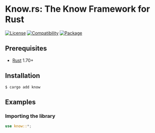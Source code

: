 # Know.rs: The Know Framework for Rust

[![License](https://img.shields.io/badge/license-Public%20Domain-blue.svg)](https://unlicense.org)
[![Compatibility](https://img.shields.io/badge/rust-1.70%2B-blue)](https://crates.io/crates/know)
[![Package](https://img.shields.io/crates/v/know)](https://crates.io/crates/know)

## Prerequisites

- [Rust](https://rust-lang.org) 1.70+

## Installation

```shell
$ cargo add know
```

## Examples

### Importing the library

```rust
use know::*;
```
